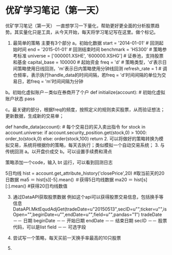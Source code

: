 # 优矿学习笔记（第一天）

优矿学习笔记（第一天）
一直想学习一下量化，帮助更好更全面的分析股票趋势。其实量化只是工具，从今天开始，每天将学习笔记写在这里。做个标记。

1. 最简单的策略
主要有3个部分
a。初始化数据
start = '2014-01-01'                       # 回测起始时间
end = '2015-01-01'                         # 回测结束时间
benchmark = 'HS300'                        # 策略参考标准
universe = ['000001.XSHE', '600000.XSHG']  # 证券池，支持股票和基金
capital_base = 100000                      # 起始资金
freq = 'd'                                 # 策略类型，'d'表示日间策略使用日线回测，'m'表示日内策略使用分钟线回测
refresh_rate = 1                           # 调仓频率，表示执行handle_data的时间间隔，若freq = 'd'时间间隔的单位为交易日，若freq = 'm'时间间隔为分钟

b。初始化虚拟账户－类似在券商开了个户
def initialize(account):                   # 初始化虚拟账户状态
    pass

c。最关键的部分，根据freq的频度，按照定义的规则卖买股票，从而验证想法；更新数据，生成新的交易单；

def handle_data(account):   # 每个交易日的买入卖出指令
    for stock in account.universe:
        if account.security_position.get(stock,0) &gt; 1000:
            order_to(stock,0)
        else:
            order(stock,100)
    return
2. 可以将做好的策略转换为模拟交易，系统将根据你的策略，每天去执行；类似模拟一个自动交易系统；
3. 与传统回测
a。以开盘价成交
b。可以设置手续费和滑点

策略添加一个code，输入
bt 运行，可以看到回测日志

5日均线
hist = account.get_attribute_history('closePrice',20)   #取当前天的20日数据
ma5 ＝ hist[s][-5].mean()		＃获得5日均线数据
ma20 ＝ hist[s][:].mean()		#获得20日均线数值

3. 通过DataAPI获取股票数据
例如这个api可以获得股票交易信息，包括换手等信息 DataAPI.MktEqudAdjGet(tradeDate=u"20150513",secID=u"",ticker=u"",isOpen="",beginDate=u"",endDate=u"",field=u"",pandas="1")
tradeDate －－ 日期
beginDate －－ 开始日期
endDate －－ 结束日期
secID －－ 股票代码，可以是list
field －－ 可选字段

4. 尝试写一个策略，每天买前一天换手率最高的10只股票

5. 